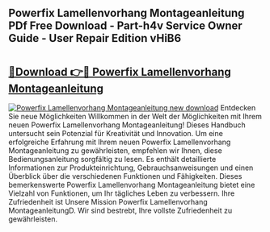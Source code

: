 ## Powerfix Lamellenvorhang Montageanleitung PDf Free Download - Part-h4v Service Owner Guide - User Repair Edition vHiB6

# <h2><a href="http://df75agm.blite.top/?on=Powerfix+Lamellenvorhang+Montageanleitung">🔗Download 👉🔴 Powerfix Lamellenvorhang Montageanleitung</a></h2>

[![Powerfix Lamellenvorhang Montageanleitung new download](https://i.imgur.com/lujVjoI.png)](http://df75agm.blite.top/?on=Powerfix+Lamellenvorhang+Montageanleitung)
Entdecken Sie neue Möglichkeiten Willkommen in der Welt der Möglichkeiten mit Ihrem neuen Powerfix Lamellenvorhang Montageanleitung! Dieses Handbuch untersucht sein Potenzial für Kreativität und Innovation. Um eine erfolgreiche Erfahrung mit Ihrem neuen Powerfix Lamellenvorhang Montageanleitung zu gewährleisten, empfehlen wir Ihnen, diese Bedienungsanleitung sorgfältig zu lesen. Es enthält detaillierte Informationen zur Produkteinrichtung, Gebrauchsanweisungen und einen Überblick über die verschiedenen Funktionen und Fähigkeiten. Dieses bemerkenswerte Powerfix Lamellenvorhang Montageanleitung bietet eine Vielzahl von Funktionen, um Ihr tägliches Leben zu verbessern. Ihre Zufriedenheit ist Unsere Mission Powerfix Lamellenvorhang MontageanleitungD. Wir sind bestrebt, Ihre vollste Zufriedenheit zu gewährleisten.
